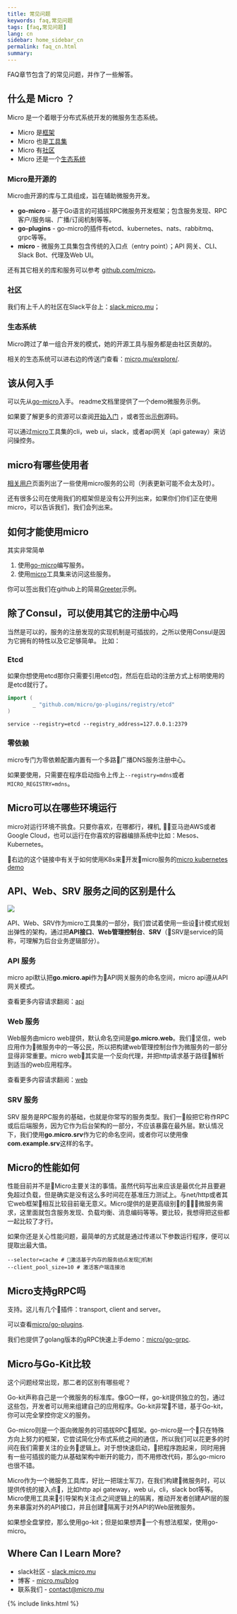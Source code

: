 ```yaml
---
title: 常见问题
keywords: faq,常见问题
tags: [faq,常见问题]
lang: cn
sidebar: home_sidebar_cn
permalink: faq_cn.html
summary:
---
```


FAQ章节包含了的常见问题，并作了一些解答。

## 什么是 Micro ？

Micro 是一个着眼于分布式系统开发的微服务生态系统。

- Micro 是[框架](https://github.com/micro/go-micro)
- Micro 也是[工具集](https://github.com/micro/micro)
- Micro 有[社区](http://slack.micro.mu/)
- Micro 还是一个[生态系统](https://micro.mu/explore/)

### Micro是开源的

Micro由开源的库与工具组成，旨在辅助微服务开发。

- **go-micro** - 基于Go语言的可插拔RPC微服务开发框架；包含服务发现、RPC客户/服务端、广播/订阅机制等等。
- **go-plugins** - go-micro的插件有etcd、kubernetes、nats、rabbitmq、grpc等等。
- **micro** - 微服务工具集包含传统的入口点（entry point）；API 网关、CLI、Slack Bot、代理及Web UI。

还有其它相关的库和服务可以参考 [github.com/micro](https://github.com/micro)。

### 社区

我们有上千人的社区在Slack平台上：[slack.micro.mu](http://slack.micro.mu/)；

### 生态系统

Micro跨过了单一组合开发的模式，她的开源工具与服务都是由社区贡献的。

相关的生态系统可以进右边的传送门查看：[micro.mu/explore/](https://micro.mu/explore/).

## 该从何入手

可以先从[go-micro](https://github.com/micro/go-micro)入手。 readme文档里提供了一个demo微服务示例。

如果要了解更多的资源可以查阅[开始入门](https://micro.mu/docs/writing-a-go-service.html) ，或者签出[示例](https://github.com/micro/examples)源码。

可以通过[micro](https://github.com/micro/micro)工具集的cli，web ui，slack，或者api网关（api gateway）来访问操控务。

## micro有哪些使用者

[相关用户](https://micro.mu/docs/users.html)页面列出了一些使用micro服务的公司（列表更新可能不会太及时）。 

还有很多公司在使用我们的框架但是没有公开列出来，如果你们你们正在使用micro，可以告诉我们，我们会列出来。

## 如何才能使用micro

其实非常简单

1. 使用[go-micro](https://github.com/micro/go-micro)编写服务。
2. 使用[micro](https://github.com/micro/micro)工具集来访问这些服务。

你可以签出我们在github上的简易[Greeter](https://github.com/micro/examples/tree/master/greeter)示例。

## 除了Consul，可以使用其它的注册中心吗

当然是可以的，服务的注册发现的实现机制是可插拔的，之所以使用Consul是因为它拥有的特性以及它足够简单。
比如：

### Etcd

如果你想使用etcd那你只需要引用etcd包，然后在启动的注册方式上标明使用的是etcd就行了。

```go
import (
        _ "github.com/micro/go-plugins/registry/etcd"
)
```

```shell
service --registry=etcd --registry_address=127.0.0.1:2379
```

### 零依赖

micro专门为零依赖配置内置有一个多路广播DNS服务注册中心。

如果要使用，只需要在程序启动指令上传上`--registry=mdns`或者`MICRO_REGISTRY=mdns`。

## Micro可以在哪些环境运行

micro对运行环境不挑食。只要你喜欢，在哪都行，裸机, 亚马逊AWS或者Google Cloud，也可以运行在你喜欢的容器编排系统中比如：Mesos、Kubernetes。

右边的这个链接中有关于如何使用K8s来开发micro服务的[micro kubernetes demo](https://github.com/micro/kubernetes)

## API、Web、SRV 服务之间的区别是什么

<img src="images/arch.png" />

API、Web、SRV作为micro工具集的一部分，我们尝试着使用一些设计模式规划出弹性的架构，通过把**API接口**、**Web管理控制台**、**SRV**（SRV是service的简称，可理解为后台业务逻辑部分）。

### API 服务

micro api默认把**go.micro.api**作为API网关服务的命名空间，micro api遵从API网关模式。

查看更多内容请求翻阅：[api](https://github.com/micro/micro/tree/master/api)

### Web 服务

Web服务由micro web提供，默认命名空间是**go.micro.web**。我们坚信，web应用作为微服务中的一等公民，所以把构建web管理控制台作为微服务的一部分显得非常重要。micro web其实是一个反向代理，并把http请求基于路径解析到适当的web应用程序。

查看更多内容请求翻阅：[web](https://github.com/micro/micro/tree/master/web)

### SRV 服务

SRV 服务是RPC服务的基础，也就是你常写的服务类型。我们一般把它称作RPC或后后端服务，因为它作为后台架构的一部分，不应该暴露在最外层。默认情况下，我们使用**go.micro.srv**作为它的命名空间，或者你可以使用像**com.example.srv**这样的名字。

## Micro的性能如何

性能目前并不是Micro主要关注的事情。虽然代码写出来应该是最优化并且要避免超过负载，但是确实是没有这么多时间花在基准压力测试上。与net/http或者其它web框架相互比较目前毫无意义。Micro提供的是更高级别的微服务需求，这里面就包含服务发现、负载均衡、消息编码等等。要比较，我想得把这些都一起比较了才行。

如果你还是关心性能问题，最简单的方式就是通过传递以下参数运行程序，便可以提取出最大值。

```
--selector=cache # 激活基于内存的服务结点发现机制
--client_pool_size=10 # 激活客户端连接池
```

## Micro支持gRPC吗

支持。这儿有几个插件：transport, client and server。

可以查看[micro/go-plugins](https://github.com/micro/go-plugins). 

我们也提供了golang版本的gRPC快速上手demo：[micro/go-grpc](https://github.com/micro/go-grpc).

## Micro与Go-Kit比较

这个问题经常出现，那二者的区别有哪些呢？

Go-kit声称自己是一个微服务的标准库。像GO一样，go-kit提供独立的包，通过这些包，开发者可以用来组建自己的应用程序。Go-kit非常不错，基于Go-kit，你可以完全掌控你定义的服务。

Go-micro则是一个面向微服务的可插拔RPC框架。go-micro是一个只在特殊方向上努力的框架，它尝试简化分布式系统之间的通信，所以我们可以花更多的时间在我们需要关注的业务逻辑上。对于想快速启动，把程序跑起来，同时用拥有一些可插拔的能力从基础架构中断开的能力，而不用修改代码，那么go-micro也很不错。

Micro作为一个微服务工具库，好比一把瑞士军刀，在我们构建微服务时，可以提供传统的接入点，比如http api gateway，web ui，cli，slack bot等等。Micro使用工具来引导架构关注点之间逻辑上的隔离，推动开发者创建API层的服务来暴露对外的API接口，并且创建隔离于对外API的Web层微服务。

如果想全盘掌控，那么使用go-kit；但是如果想弄一个有想法框架，使用go-micro。

## Where Can I Learn More?

- slack社区 - [slack.micro.mu](http://slack.micro.mu)
- 博客 - [micro.mu/blog](https://micro.mu/blog)
- 联系我们 - [contact@micro.mu](mailto:contact@micro.mu)

{% include links.html %}
